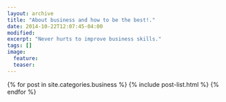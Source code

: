 ```yaml
---
layout: archive
title: "About business and how to be the best!."
date: 2014-10-22T12:07:45-04:00
modified:
excerpt: "Never hurts to improve business skills."
tags: []
image:
  feature:
  teaser:
---
```


<div class="tiles">
{% for post in site.categories.business %}
  {% include post-list.html %}
{% endfor %}
</div><!-- /.tiles -->